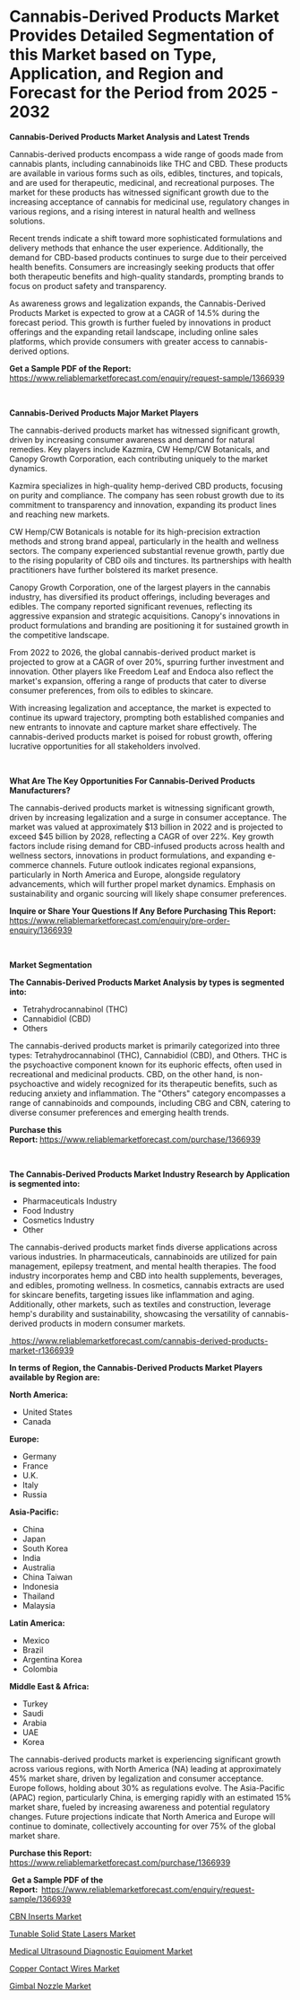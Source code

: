 <p><h1>Cannabis-Derived Products Market Provides Detailed Segmentation of this Market based on Type, Application, and Region and Forecast for the Period from 2025 - 2032</h1></p><p><strong>Cannabis-Derived Products Market Analysis and Latest Trends</strong></p>
<p><p>Cannabis-derived products encompass a wide range of goods made from cannabis plants, including cannabinoids like THC and CBD. These products are available in various forms such as oils, edibles, tinctures, and topicals, and are used for therapeutic, medicinal, and recreational purposes. The market for these products has witnessed significant growth due to the increasing acceptance of cannabis for medicinal use, regulatory changes in various regions, and a rising interest in natural health and wellness solutions.</p><p>Recent trends indicate a shift toward more sophisticated formulations and delivery methods that enhance the user experience. Additionally, the demand for CBD-based products continues to surge due to their perceived health benefits. Consumers are increasingly seeking products that offer both therapeutic benefits and high-quality standards, prompting brands to focus on product safety and transparency.</p><p>As awareness grows and legalization expands, the Cannabis-Derived Products Market is expected to grow at a CAGR of 14.5% during the forecast period. This growth is further fueled by innovations in product offerings and the expanding retail landscape, including online sales platforms, which provide consumers with greater access to cannabis-derived options.</p></p>
<p><strong>Get a Sample PDF of the Report:&nbsp;</strong> <a href="https://www.reliablemarketforecast.com/enquiry/request-sample/1366939?utm_campaign=2011&utm_medium=2&utm_source=Github&utm_content=ia&utm_term=22032025&utm_id=cannabis-derived-products">https://www.reliablemarketforecast.com/enquiry/request-sample/1366939</a></p>
<p>&nbsp;</p>
<p><strong>Cannabis-Derived Products Major Market Players</strong></p>
<p><p>The cannabis-derived products market has witnessed significant growth, driven by increasing consumer awareness and demand for natural remedies. Key players include Kazmira, CW Hemp/CW Botanicals, and Canopy Growth Corporation, each contributing uniquely to the market dynamics.</p><p>Kazmira specializes in high-quality hemp-derived CBD products, focusing on purity and compliance. The company has seen robust growth due to its commitment to transparency and innovation, expanding its product lines and reaching new markets.</p><p>CW Hemp/CW Botanicals is notable for its high-precision extraction methods and strong brand appeal, particularly in the health and wellness sectors. The company experienced substantial revenue growth, partly due to the rising popularity of CBD oils and tinctures. Its partnerships with health practitioners have further bolstered its market presence.</p><p>Canopy Growth Corporation, one of the largest players in the cannabis industry, has diversified its product offerings, including beverages and edibles. The company reported significant revenues, reflecting its aggressive expansion and strategic acquisitions. Canopy's innovations in product formulations and branding are positioning it for sustained growth in the competitive landscape.</p><p>From 2022 to 2026, the global cannabis-derived product market is projected to grow at a CAGR of over 20%, spurring further investment and innovation. Other players like Freedom Leaf and Endoca also reflect the market's expansion, offering a range of products that cater to diverse consumer preferences, from oils to edibles to skincare.</p><p>With increasing legalization and acceptance, the market is expected to continue its upward trajectory, prompting both established companies and new entrants to innovate and capture market share effectively. The cannabis-derived products market is poised for robust growth, offering lucrative opportunities for all stakeholders involved.</p></p>
<p>&nbsp;</p>
<p><strong>What Are The Key Opportunities For Cannabis-Derived Products Manufacturers?</strong></p>
<p><p>The cannabis-derived products market is witnessing significant growth, driven by increasing legalization and a surge in consumer acceptance. The market was valued at approximately $13 billion in 2022 and is projected to exceed $45 billion by 2028, reflecting a CAGR of over 22%. Key growth factors include rising demand for CBD-infused products across health and wellness sectors, innovations in product formulations, and expanding e-commerce channels. Future outlook indicates regional expansions, particularly in North America and Europe, alongside regulatory advancements, which will further propel market dynamics. Emphasis on sustainability and organic sourcing will likely shape consumer preferences.</p></p>
<p><strong>Inquire or Share Your Questions If Any Before Purchasing This Report:</strong> <a href="https://www.reliablemarketforecast.com/enquiry/pre-order-enquiry/1366939?utm_campaign=2011&utm_medium=2&utm_source=Github&utm_content=ia&utm_term=22032025&utm_id=cannabis-derived-products">https://www.reliablemarketforecast.com/enquiry/pre-order-enquiry/1366939</a></p>
<p>&nbsp;</p>
<p><strong>Market Segmentation</strong></p>
<p><strong>The Cannabis-Derived Products Market Analysis by types is segmented into:</strong></p>
<p><ul><li>Tetrahydrocannabinol (THC)</li><li>Cannabidiol (CBD)</li><li>Others</li></ul></p>
<p><p>The cannabis-derived products market is primarily categorized into three types: Tetrahydrocannabinol (THC), Cannabidiol (CBD), and Others. THC is the psychoactive component known for its euphoric effects, often used in recreational and medicinal products. CBD, on the other hand, is non-psychoactive and widely recognized for its therapeutic benefits, such as reducing anxiety and inflammation. The "Others" category encompasses a range of cannabinoids and compounds, including CBG and CBN, catering to diverse consumer preferences and emerging health trends.</p></p>
<p><strong>Purchase this Report:&nbsp;</strong><a href="https://www.reliablemarketforecast.com/purchase/1366939?utm_campaign=2011&utm_medium=2&utm_source=Github&utm_content=ia&utm_term=22032025&utm_id=cannabis-derived-products">https://www.reliablemarketforecast.com/purchase/1366939</a></p>
<p>&nbsp;</p>
<p><strong>The Cannabis-Derived Products Market Industry Research by Application is segmented into:</strong></p>
<p><ul><li>Pharmaceuticals Industry</li><li>Food Industry</li><li>Cosmetics Industry</li><li>Other</li></ul></p>
<p><p>The cannabis-derived products market finds diverse applications across various industries. In pharmaceuticals, cannabinoids are utilized for pain management, epilepsy treatment, and mental health therapies. The food industry incorporates hemp and CBD into health supplements, beverages, and edibles, promoting wellness. In cosmetics, cannabis extracts are used for skincare benefits, targeting issues like inflammation and aging. Additionally, other markets, such as textiles and construction, leverage hemp's durability and sustainability, showcasing the versatility of cannabis-derived products in modern consumer markets.</p></p>
<p><a href="https://www.reliablemarketforecast.com/cannabis-derived-products-market-r1366939?utm_campaign=2011&utm_medium=2&utm_source=Github&utm_content=ia&utm_term=22032025&utm_id=cannabis-derived-products">&nbsp;https://www.reliablemarketforecast.com/cannabis-derived-products-market-r1366939</a></p>
<p><strong>In terms of Region, the Cannabis-Derived Products Market Players available by Region are:</strong></p>
<p>
    <p> <strong> North America: </strong>
        <ul>
            <li>United States</li>
            <li>Canada</li>
        </ul>
        </p> 
    <p> <strong> Europe: </strong>
        <ul>
            <li>Germany</li>
            <li>France</li>
            <li>U.K.</li>
            <li>Italy</li>
            <li>Russia</li>
        </ul>
        </p> 
    <p> <strong> Asia-Pacific: </strong>
        <ul>
            <li>China</li>
            <li>Japan</li>
            <li>South Korea</li>
            <li>India</li>
            <li>Australia</li>
            <li>China Taiwan</li>
            <li>Indonesia</li>
            <li>Thailand</li>
            <li>Malaysia</li>
        </ul>
        </p> 
    <p> <strong> Latin America: </strong>
        <ul>
            <li>Mexico</li>
            <li>Brazil</li>
            <li>Argentina Korea</li>
            <li>Colombia</li>
        </ul>
        </p> 
    <p> <strong> Middle East & Africa: </strong>
        <ul>
            <li>Turkey</li>
            <li>Saudi</li>
            <li>Arabia</li>
            <li>UAE</li>
            <li>Korea</li>
        </ul>
    </p>
    </p>
<p><p>The cannabis-derived products market is experiencing significant growth across various regions, with North America (NA) leading at approximately 45% market share, driven by legalization and consumer acceptance. Europe follows, holding about 30% as regulations evolve. The Asia-Pacific (APAC) region, particularly China, is emerging rapidly with an estimated 15% market share, fueled by increasing awareness and potential regulatory changes. Future projections indicate that North America and Europe will continue to dominate, collectively accounting for over 75% of the global market share.</p></p>
<p><strong>Purchase this Report: </strong><a href="https://www.reliablemarketforecast.com/purchase/1366939?utm_campaign=2011&utm_medium=2&utm_source=Github&utm_content=ia&utm_term=22032025&utm_id=cannabis-derived-products">https://www.reliablemarketforecast.com/purchase/1366939</a></p>
<p>&nbsp;<strong>Get a Sample PDF of the Report:&nbsp;&nbsp;</strong><a href="https://www.reliablemarketforecast.com/enquiry/request-sample/1366939?utm_campaign=2011&utm_medium=2&utm_source=Github&utm_content=ia&utm_term=22032025&utm_id=cannabis-derived-products">https://www.reliablemarketforecast.com/enquiry/request-sample/1366939</a></p>
<p><strong></strong></p>
<p><p><a href="https://www.linkedin.com/pulse/value-segmentation-share-andanalysis-cbn-inserts-market-0ujde?utm_campaign=2011&utm_medium=2&utm_source=Github&utm_content=ia&utm_term=22032025&utm_id=cannabis-derived-products">CBN Inserts Market</a></p><p><a href="https://www.linkedin.com/pulse/tunable-solid-state-lasers-market-analysis-product-segmentation-3vyfe?utm_campaign=2011&utm_medium=2&utm_source=Github&utm_content=ia&utm_term=22032025&utm_id=cannabis-derived-products">Tunable Solid State Lasers Market</a></p><p><a href="https://github.com/artussavasrv/Market-Research-Report-List-1/blob/main/medical-ultrasound-diagnostic-equipment-market.md?utm_campaign=2011&utm_medium=2&utm_source=Github&utm_content=ia&utm_term=22032025&utm_id=cannabis-derived-products">Medical Ultrasound Diagnostic Equipment Market</a></p><p><a href="https://github.com/abbasgwiltke/Market-Research-Report-List-1/blob/main/copper-contact-wires-market.md?utm_campaign=2011&utm_medium=2&utm_source=Github&utm_content=ia&utm_term=22032025&utm_id=cannabis-derived-products">Copper Contact Wires Market</a></p><p><a href="https://www.linkedin.com/pulse/forecasting-gimbal-nozzle-market-71-cagr-growth-projections-huige?utm_campaign=2011&utm_medium=2&utm_source=Github&utm_content=ia&utm_term=22032025&utm_id=cannabis-derived-products">Gimbal Nozzle Market</a></p></p>